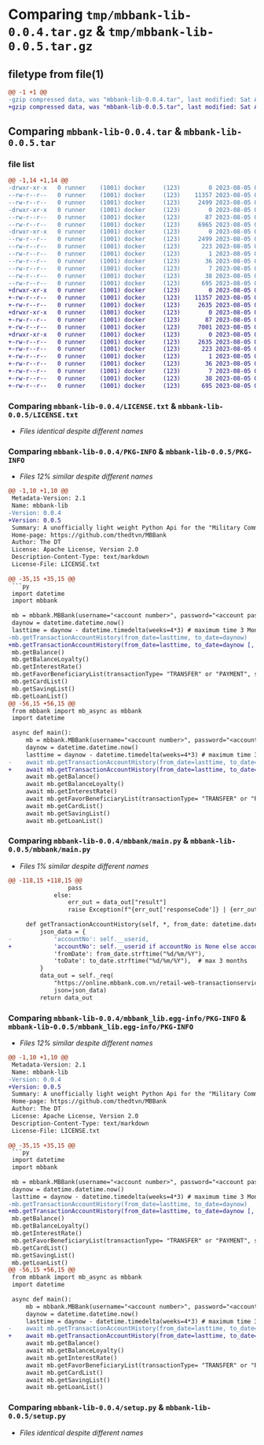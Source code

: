 # Comparing `tmp/mbbank-lib-0.0.4.tar.gz` & `tmp/mbbank-lib-0.0.5.tar.gz`

## filetype from file(1)

```diff
@@ -1 +1 @@
-gzip compressed data, was "mbbank-lib-0.0.4.tar", last modified: Sat Aug  5 08:07:22 2023, max compression
+gzip compressed data, was "mbbank-lib-0.0.5.tar", last modified: Sat Aug  5 09:30:14 2023, max compression
```

## Comparing `mbbank-lib-0.0.4.tar` & `mbbank-lib-0.0.5.tar`

### file list

```diff
@@ -1,14 +1,14 @@
-drwxr-xr-x   0 runner    (1001) docker     (123)        0 2023-08-05 08:07:22.276631 mbbank-lib-0.0.4/
--rw-r--r--   0 runner    (1001) docker     (123)    11357 2023-08-05 08:07:09.000000 mbbank-lib-0.0.4/LICENSE.txt
--rw-r--r--   0 runner    (1001) docker     (123)     2499 2023-08-05 08:07:22.276631 mbbank-lib-0.0.4/PKG-INFO
-drwxr-xr-x   0 runner    (1001) docker     (123)        0 2023-08-05 08:07:22.276631 mbbank-lib-0.0.4/mbbank/
--rw-r--r--   0 runner    (1001) docker     (123)       87 2023-08-05 08:07:09.000000 mbbank-lib-0.0.4/mbbank/__init__.py
--rw-r--r--   0 runner    (1001) docker     (123)     6965 2023-08-05 08:07:09.000000 mbbank-lib-0.0.4/mbbank/main.py
-drwxr-xr-x   0 runner    (1001) docker     (123)        0 2023-08-05 08:07:22.276631 mbbank-lib-0.0.4/mbbank_lib.egg-info/
--rw-r--r--   0 runner    (1001) docker     (123)     2499 2023-08-05 08:07:22.000000 mbbank-lib-0.0.4/mbbank_lib.egg-info/PKG-INFO
--rw-r--r--   0 runner    (1001) docker     (123)      223 2023-08-05 08:07:22.000000 mbbank-lib-0.0.4/mbbank_lib.egg-info/SOURCES.txt
--rw-r--r--   0 runner    (1001) docker     (123)        1 2023-08-05 08:07:22.000000 mbbank-lib-0.0.4/mbbank_lib.egg-info/dependency_links.txt
--rw-r--r--   0 runner    (1001) docker     (123)       36 2023-08-05 08:07:22.000000 mbbank-lib-0.0.4/mbbank_lib.egg-info/requires.txt
--rw-r--r--   0 runner    (1001) docker     (123)        7 2023-08-05 08:07:22.000000 mbbank-lib-0.0.4/mbbank_lib.egg-info/top_level.txt
--rw-r--r--   0 runner    (1001) docker     (123)       38 2023-08-05 08:07:22.276631 mbbank-lib-0.0.4/setup.cfg
--rw-r--r--   0 runner    (1001) docker     (123)      695 2023-08-05 08:07:09.000000 mbbank-lib-0.0.4/setup.py
+drwxr-xr-x   0 runner    (1001) docker     (123)        0 2023-08-05 09:30:14.618842 mbbank-lib-0.0.5/
+-rw-r--r--   0 runner    (1001) docker     (123)    11357 2023-08-05 09:30:06.000000 mbbank-lib-0.0.5/LICENSE.txt
+-rw-r--r--   0 runner    (1001) docker     (123)     2635 2023-08-05 09:30:14.618842 mbbank-lib-0.0.5/PKG-INFO
+drwxr-xr-x   0 runner    (1001) docker     (123)        0 2023-08-05 09:30:14.618842 mbbank-lib-0.0.5/mbbank/
+-rw-r--r--   0 runner    (1001) docker     (123)       87 2023-08-05 09:30:06.000000 mbbank-lib-0.0.5/mbbank/__init__.py
+-rw-r--r--   0 runner    (1001) docker     (123)     7001 2023-08-05 09:30:06.000000 mbbank-lib-0.0.5/mbbank/main.py
+drwxr-xr-x   0 runner    (1001) docker     (123)        0 2023-08-05 09:30:14.618842 mbbank-lib-0.0.5/mbbank_lib.egg-info/
+-rw-r--r--   0 runner    (1001) docker     (123)     2635 2023-08-05 09:30:14.000000 mbbank-lib-0.0.5/mbbank_lib.egg-info/PKG-INFO
+-rw-r--r--   0 runner    (1001) docker     (123)      223 2023-08-05 09:30:14.000000 mbbank-lib-0.0.5/mbbank_lib.egg-info/SOURCES.txt
+-rw-r--r--   0 runner    (1001) docker     (123)        1 2023-08-05 09:30:14.000000 mbbank-lib-0.0.5/mbbank_lib.egg-info/dependency_links.txt
+-rw-r--r--   0 runner    (1001) docker     (123)       36 2023-08-05 09:30:14.000000 mbbank-lib-0.0.5/mbbank_lib.egg-info/requires.txt
+-rw-r--r--   0 runner    (1001) docker     (123)        7 2023-08-05 09:30:14.000000 mbbank-lib-0.0.5/mbbank_lib.egg-info/top_level.txt
+-rw-r--r--   0 runner    (1001) docker     (123)       38 2023-08-05 09:30:14.618842 mbbank-lib-0.0.5/setup.cfg
+-rw-r--r--   0 runner    (1001) docker     (123)      695 2023-08-05 09:30:06.000000 mbbank-lib-0.0.5/setup.py
```

### Comparing `mbbank-lib-0.0.4/LICENSE.txt` & `mbbank-lib-0.0.5/LICENSE.txt`

 * *Files identical despite different names*

### Comparing `mbbank-lib-0.0.4/PKG-INFO` & `mbbank-lib-0.0.5/PKG-INFO`

 * *Files 12% similar despite different names*

```diff
@@ -1,10 +1,10 @@
 Metadata-Version: 2.1
 Name: mbbank-lib
-Version: 0.0.4
+Version: 0.0.5
 Summary: A unofficially light weight Python Api for the "Military Commercial Joint Stock Bank" accounts
 Home-page: https://github.com/thedtvn/MBBank
 Author: The DT
 License: Apache License, Version 2.0
 Description-Content-Type: text/markdown
 License-File: LICENSE.txt
 
@@ -35,15 +35,15 @@
 ```py
 import datetime
 import mbbank
 
 mb = mbbank.MBBank(username="<account number>", password="<account password>" [, tesseract_path="path/to/tesseract"])
 daynow = datetime.datetime.now()
 lasttime = daynow - datetime.timedelta(weeks=4*3) # maximum time 3 Month
-mb.getTransactionAccountHistory(from_date=lasttime, to_date=daynow)
+mb.getTransactionAccountHistory(from_date=lasttime, to_date=daynow [, accountNo="<sub account number default is main account number>"])
 mb.getBalance()
 mb.getBalanceLoyalty()
 mb.getInterestRate()
 mb.getFavorBeneficiaryList(transactionType= "TRANSFER" or "PAYMENT", searchType="MOST" or "LATEST")
 mb.getCardList()
 mb.getSavingList()
 mb.getLoanList()
@@ -56,15 +56,15 @@
 from mbbank import mb_async as mbbank
 import datetime
 
 async def main():
     mb = mbbank.MBBank(username="<account number>", password="<account password>" [, tesseract_path="path/to/tesseract"])
     daynow = datetime.datetime.now()
     lasttime = daynow - datetime.timedelta(weeks=4*3) # maximum time 3 Month
-    await mb.getTransactionAccountHistory(from_date=lasttime, to_date=daynow)
+    await mb.getTransactionAccountHistory(from_date=lasttime, to_date=daynow [, accountNo="<sub account number default is main account number>"])
     await mb.getBalance()
     await mb.getBalanceLoyalty()
     await mb.getInterestRate()
     await mb.getFavorBeneficiaryList(transactionType= "TRANSFER" or "PAYMENT", searchType="MOST" or "LATEST")
     await mb.getCardList()
     await mb.getSavingList()
     await mb.getLoanList()
```

### Comparing `mbbank-lib-0.0.4/mbbank/main.py` & `mbbank-lib-0.0.5/mbbank/main.py`

 * *Files 1% similar despite different names*

```diff
@@ -118,15 +118,15 @@
                 pass
             else:
                 err_out = data_out["result"]
                 raise Exception(f"{err_out['responseCode']} | {err_out['message']}")
 
     def getTransactionAccountHistory(self, *, from_date: datetime.datetime, to_date: datetime.datetime):
         json_data = {
-            'accountNo': self.__userid,
+            'accountNo': self.__userid if accountNo is None else accountNo,
             'fromDate': from_date.strftime("%d/%m/%Y"),
             'toDate': to_date.strftime("%d/%m/%Y"),  # max 3 months
         }
         data_out = self._req(
             "https://online.mbbank.com.vn/retail-web-transactionservice/transaction/getTransactionAccountHistory",
             json=json_data)
         return data_out
```

### Comparing `mbbank-lib-0.0.4/mbbank_lib.egg-info/PKG-INFO` & `mbbank-lib-0.0.5/mbbank_lib.egg-info/PKG-INFO`

 * *Files 12% similar despite different names*

```diff
@@ -1,10 +1,10 @@
 Metadata-Version: 2.1
 Name: mbbank-lib
-Version: 0.0.4
+Version: 0.0.5
 Summary: A unofficially light weight Python Api for the "Military Commercial Joint Stock Bank" accounts
 Home-page: https://github.com/thedtvn/MBBank
 Author: The DT
 License: Apache License, Version 2.0
 Description-Content-Type: text/markdown
 License-File: LICENSE.txt
 
@@ -35,15 +35,15 @@
 ```py
 import datetime
 import mbbank
 
 mb = mbbank.MBBank(username="<account number>", password="<account password>" [, tesseract_path="path/to/tesseract"])
 daynow = datetime.datetime.now()
 lasttime = daynow - datetime.timedelta(weeks=4*3) # maximum time 3 Month
-mb.getTransactionAccountHistory(from_date=lasttime, to_date=daynow)
+mb.getTransactionAccountHistory(from_date=lasttime, to_date=daynow [, accountNo="<sub account number default is main account number>"])
 mb.getBalance()
 mb.getBalanceLoyalty()
 mb.getInterestRate()
 mb.getFavorBeneficiaryList(transactionType= "TRANSFER" or "PAYMENT", searchType="MOST" or "LATEST")
 mb.getCardList()
 mb.getSavingList()
 mb.getLoanList()
@@ -56,15 +56,15 @@
 from mbbank import mb_async as mbbank
 import datetime
 
 async def main():
     mb = mbbank.MBBank(username="<account number>", password="<account password>" [, tesseract_path="path/to/tesseract"])
     daynow = datetime.datetime.now()
     lasttime = daynow - datetime.timedelta(weeks=4*3) # maximum time 3 Month
-    await mb.getTransactionAccountHistory(from_date=lasttime, to_date=daynow)
+    await mb.getTransactionAccountHistory(from_date=lasttime, to_date=daynow [, accountNo="<sub account number default is main account number>"])
     await mb.getBalance()
     await mb.getBalanceLoyalty()
     await mb.getInterestRate()
     await mb.getFavorBeneficiaryList(transactionType= "TRANSFER" or "PAYMENT", searchType="MOST" or "LATEST")
     await mb.getCardList()
     await mb.getSavingList()
     await mb.getLoanList()
```

### Comparing `mbbank-lib-0.0.4/setup.py` & `mbbank-lib-0.0.5/setup.py`

 * *Files identical despite different names*

